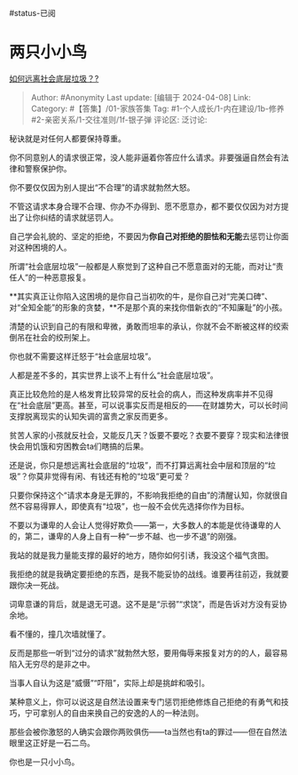 #status-已阅
# 两只小小鸟
[如何远离社会底层垃圾？?](https://www.zhihu.com/question/406766991/answer/3457803161)

> Author: #Anonymity
> Last update: [编辑于 2024-04-08]
> Link:
> Category: #【答集】/01-家族答集 
> Tag: #1-个人成长/1-内在建设/1b-修养 #2-亲密关系/1-交往准则/1f-银子弹
> 评论区:
> 泛讨论:

秘诀就是对任何人都要保持尊重。

你不同意别人的请求很正常，没人能非逼着你答应什么请求。非要强逼自然会有法律和警察保护你。

你不要仅仅因为别人提出“不合理”的请求就勃然大怒。

不管这请求本身合理不合理、你办不办得到、愿不愿意办，都不要仅仅因为对方提出了让你纠结的请求就惩罚人。

自己学会礼貌的、坚定的拒绝，不要因为**你自己对拒绝的胆怯和无能**去惩罚让你面对这种困境的人。

所谓“社会底层垃圾”一般都是人察觉到了这种自己不愿意面对的无能，而对让“责任人”的一种恶意报复。

**其实真正让你陷入这困境的是你自己当初吹的牛，是你自己对“完美口碑”、对“全知全能”的形象的贪婪，**不是那个真的来找你借新衣的“不知廉耻”的小孩。

清楚的认识到自己的有限和卑微，勇敢而坦率的承认，你就不会不断被这样的绞索倒吊在社会的绞刑架上。

你也就不需要这样迁怒于“社会底层垃圾”。

人都是差不多的，其实世界上谈不上有什么“社会底层垃圾”。

真正比较危险的是人格发育比较异常的反社会的病人，而这种发病率并不见得在“社会底层”更高。甚至，可以说事实反而是相反的——在财雄势大，可以长时间支撑脱离现实的认知失调的富贵之家反而更多。

贫苦人家的小孩就反社会，又能反几天？饭要不要吃？衣要不要穿？现实和法律很快会用饥饿和穷困教会ta们瞎搞的后果。

还是说，你只是想远离社会底层的“垃圾”，而不打算远离社会中层和顶层的“垃圾”？你莫非觉得有闲、有钱还有枪的“垃圾”更可爱？

只要你保持这个“请求本身是无罪的，不影响我拒绝的自由”的清醒认知，你就很自然不容易得罪人，即使真有“垃圾”，也一般不会优先选择你作为目标。

不要以为谦卑的人会让人觉得好欺负——第一，大多数人的本能是优待谦卑的人的，第二，谦卑的人身上自有一种“一步不越、也一步不退”的刚强。

我站的就是我力量能支撑的最好的地方，随你如何引诱，我没这个福气贪图。

我拒绝的就是我确定要拒绝的东西，是我不能妥协的战线。谁要再往前迈，我就要跟你决一死战。

词卑意谦的背后，就是退无可退。这不是是“示弱”“求饶”，而是告诉对方没有妥协余地。

看不懂的，撞几次墙就懂了。

反而是那些一听到“过分的请求”就勃然大怒，要用侮辱来报复对方的的人，最容易陷入无穷尽的是非之中。

当事人自认为这是“威慑”“吓阻”，实际上却是挑衅和吸引。

某种意义上，你可以说这是自然法设置来专门惩罚拒绝修炼自己拒绝的有勇气和技巧，宁可拿别人的自由来换自己的安逸的人的一种法则。

那些会被你激怒的人确实会跟你两败俱伤——ta当然也有ta的罪过——但在自然法眼里这正好是一石二鸟。

你也是一只小小鸟。